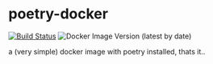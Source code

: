 # poetry-docker

[![Build Status](https://jenkins.sudo.is/buildStatus/icon?job=ben%2Fpoetry-docker%2Fmaster&style=flat-square)](https://jenkins.sudo.is/job/ben/job/poetry-docker/job/master/)
![Docker Image Version (latest by date)](https://img.shields.io/docker/v/benediktkr/poetry?style=flat-square)


a (very simple) docker image with poetry installed, thats it..
